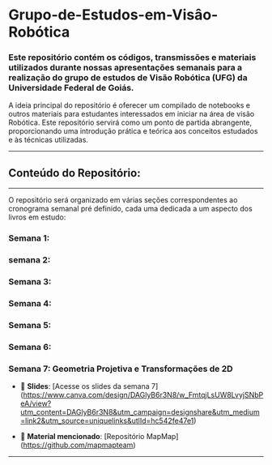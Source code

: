 # Grupo-de-Estudos-em-Visâo-Robótica

### Este repositório contém os códigos, transmissões e materiais utilizados durante nossas apresentações semanais para a realização do grupo de estudos de Visão Robótica (UFG) da Universidade Federal de Goiás.
A ideia principal do repositório é oferecer um compilado de notebooks e outros materiais para estudantes interessados em iniciar na área de visão Robótica. Este repositório servirá como um ponto de partida abrangente, proporcionando uma introdução prática e teórica aos conceitos estudados e às técnicas utilizadas.

---
## Conteúdo do Repositório:

---

O repositório será organizado em várias seções correspondentes ao cronograma semanal pré definido, cada uma dedicada a um aspecto dos livros em estudo:
 
### Semana 1:

### semana 2:

### Semana 3:

### Semana 4:

### Semana 5:

### Semana 6:

### Semana 7: Geometria Projetiva e Transformações de 2D

- 📑 **Slides**: [Acesse os slides da semana 7] (https://www.canva.com/design/DAGlyB6r3N8/w_FmtqjLsUW8LvyjSNbPeA/view?utm_content=DAGlyB6r3N8&utm_campaign=designshare&utm_medium=link2&utm_source=uniquelinks&utlId=hc542fe47e1)

- 📓 **Material mencionado**: [Repositório MapMap] (https://github.com/mapmapteam)

---
